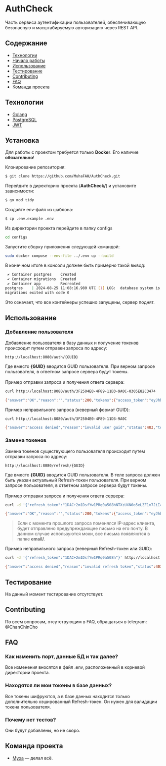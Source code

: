 # AuthCheck
Часть сервиса аутентификации пользователей, обеспечивающую безопасную и масштабируемую авторизацию через REST API.

## Содержание
- [Технологии](#технологии)
- [Начало работы](#установка)
- [Использование](#использование)
- [Тестирование](#тестирование)
- [Contributing](#contributing)
- [FAQ](#FAQ)
- [Команда проекта](#команда-проекта)

## Технологии
- [Golang](https://go.dev/)
- [PostgreSQL](https://www.postgresql.org/)
- [JWT](https://pkg.go.dev/github.com/dgrijalva/jwt-go)

## Установка
Для работы с проектом требуется только **Docker**. Его наличие **обязательно**!

Клонирование репозитория:
```sh
$ git clone https://github.com/MuhaFAH/AuthCheck.git
```

Перейдите в директорию проекта (**AuthCheck/**) и установите зависимости:
```sh
$ go mod tidy
```
Создайте env-файл из шаблона:
```sh
$ cp .env.example .env
```
Из директории проекта перейдите в папку configs
```sh
cd configs
```
Запустите сборку приложения следующей командой:
```sh
sudo docker compose --env-file ../.env up --build
```
В конечном итоге в консоли должен быть примерно такой вывод:
```sh
 ✔ Container postgres    Created                                                                                                                                                 0.0s 
 ✔ Container migrations  Created                                                                                                                                                 0.0s 
 ✔ Container app         Recreated   
postgres    | 2024-08-25 11:08:16.980 UTC [1] LOG:  database system is ready to accept connections
migrations exited with code 0
```
Это означает, что все контейнеры успешно запущены, сервер поднят.
## Использование
### Добавление пользователя
Добавление пользователя в базу данных и получение токенов происходит путем отправки запроса по адресу:
```
http://localhost:8080/auth/{GUID}
```
Где вместо **{GUID}** вводится GUID пользователя. При верном запросе пользователя, в ответном запросе сервера будут токены.<br><br>
Пример отправки запроса и получения ответа сервера:
```sh
curl http://localhost:8080/auth/3F2504E0-4F89-11D3-9A0C-0305E82C3474

{"answer":"OK","reason":"","status":200,"tokens":{"access_token":"eyJhbGciOiJIUzUxMiIsInR5cCI6IkpXVCJ9.eyJleHAiOjE3MjQ1ODg1MjIsImlwIjoiMTcyLjE4LjAuMSJ9.yLw5H5R4n7DAmGydFKSd56tnr3C3Kzf5Nrw5-YUJGFgLN9WEsCJqKsEUoeAbFWFze7AY9xITIODU_R8xjziFBA","refresh_token":"unujY5xAdM7LbNBRmNV9/ebp3nH/09ZFoKUFqRMEIV8="}}
```
Пример неправильного запроса (неверный формат GUID):
```sh
curl http://localhost:8080/auth/3F2504E0-4F89-11D3-9A0C

{"answer":"access denied","reason":"invalid user guid","status":403,"tokens":{"access_token":"","refresh_token":""}}
```
### Замена токенов
Замена токенов существующего пользователя происходит путем отправки запроса по адресу:
```
http://localhost:8080/refresh/{GUID}
```
Где вместо **{GUID}** вводится GUID пользователя. В теле запроса должен быть указан актуальный Refresh-токен пользователя. При верном запросе пользователя, в ответном запросе сервера будут токены.<br><br>
Пример отправки запроса и получения ответа сервера:
```sh
curl -d '{"refresh_token":"1DAC+2m1DsfYw1PRq0a508hNTXzUXN0o5eLZF1x7JiI="}' http://localhost:8080/refresh/3F2504E0-4F89-11D3-9A0C-0305E82C3490

{"answer":"OK","reason":"","status":200,"tokens":{"access_token":"eyJhbGciOiJIUzUxMiIsInR5cCI6IkpXVCJ9.eyJleHAiOjE3MjQ1ODkzNjIsImlwIjoiMTcyLjE4LjAuMSJ9.JWrnPf3uJ6P-10I9GN5rCi6huSD2_knuNjBW6biTInKGGUZuOPqKhAduOCtFRAAm-Po1PO06r5XFdOwQ6SQSDQ","refresh_token":"+UnkyGYwHcCN85G5HbKnvHcD5lMLxFDLhgoC4nAckKs="}}
```
>Если с момента прошлого запроса поменялся IP-адрес клиента, будет отправлено предупреждающее письмо на его почту. В данном случае используются моки, все письма появляются в папке **email/**.

Пример неправильного запроса (неверный Refresh-токен или GUID):
```sh
curl -d '{"refresh_token":"1DAC+2m1DsfYw1PRq0a508h"}' http://localhost:8080/refresh/3F2504E0-4F89-11D3-9A0C-0305E82C3490

{"answer":"access denied","reason":"invalid refresh token","status":403,"tokens":{"access_token":"","refresh_token":""}}
```

## Тестирование
На данный момент тестирование отсутствует.

## Contributing
По всем вопросам, отсутствующим в FAQ, обращаться в telegram: @ChanChinCho

## FAQ
### Как изменить порт, данные БД и так далее?
Все изменения вносятся в файл .env, расположенный в корневой директории проекта.

### Находятся ли мои токены в базе данных?
Все токены шифруются, а в базе данных находится только дополнительно хэшированный Refresh-токен. Он нужен для валидации токена пользователя.

### Почему нет тестов?
Они будут добавлены, но не скоро.

## Команда проекта

- [Муха](tg://resolve?domain=chanchincho) — делал всё.
